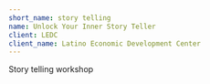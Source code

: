```yaml
---
short_name: story telling
name: Unlock Your Inner Story Teller
client: LEDC
client_name: Latino Economic Development Center
---
```


Story telling workshop 

